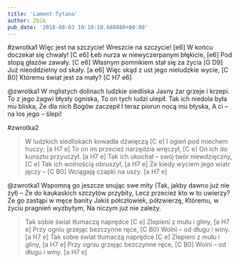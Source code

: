 ```yaml
---
title: 'Lament Tytana'
author: Zbik
pub_date: '2018-08-03 10:10:10.688880+00:00'
---
```


#zwrotka1
Więc jest na szczycie! Wreszcie na szczycie! [e6]
W końcu doczekał się chwały! [C e6]
Łeb nurza w niewyczerpanym błękicie, [e6]
Pod stopą głazów zawały. [C e6]
Własnym pomnikiem stał się za życia [G D9]
Już nieoddzielny od skały. [a e6]
Więc skąd z ust jego nieludzkie wycie, [C B0]
Któremu świat jest za mały? [C H7 e6]

@zwrotka1
W mglistych dolinach ludzkie siedliska
Jasny żar grzeje i krzepi.
To z jego żagwi błysły ogniska,
To on tych ludzi ulepił.
Tak ich niedola była mu bliska,
Że dla nich Bogów zaczepił
I teraz piorun nocą mu błyska,
A ci – na los jego – ślepi!

#zwrotka2
>W ludzkich siedliskach kowadła dźwięczą [C e]
>I ogień pod miechem huczy; [a H7 e]
>To on im przecież narzędzia wręczył, [C e]
>On ich do kunsztu przyuczył. [a H7 e]
>Tak ich ukochał – swój twór niewdzięczny, [C e]
>Tak ich wolnością obruszył, [a H7 e]
>Że kiedy wyciem jego wiatr jęczy – [C B0]
>Wciągają czapki na uszy. [a H7 e]

@zwrotka1
Wspomną go jeszcze snując swe mity
(Tak, jakby dawno już nie żył) –
Że do kaukaskich szczytów przybity,
Lecz przecież kto w to uwierzy?
Że go zastąpi w męce banity
Jakiś półczłowiek, półzwierzę,
Któremu, w życiu pragnień wyzbytym,
Na niczym już nie zależy.

>Tak sobie świat tłumaczą naprędce [C e]
>Zlepieni z mułu i gliny, [a H7 e]
>Przy ogniu grzejąc bezczynne ręce, [C B0]
>Wolni – od długu i winy. [a H7 e]
>Tak sobie świat tłumaczą naprędce [C e]
>Zlepieni z mułu i gliny, [a H7 e]
>Przy ogniu grzejąc bezczynne ręce, [C B0]
>Wolni – od długu i winy. [a H7 e]
